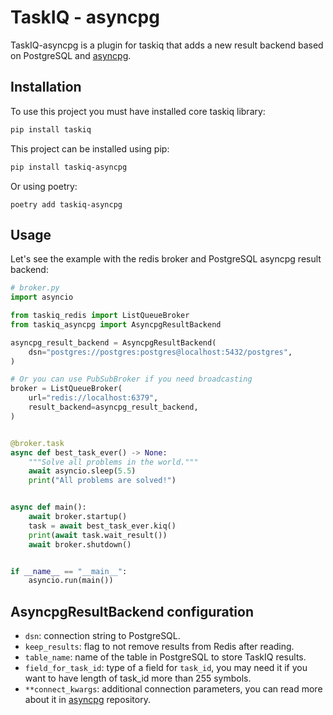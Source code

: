 # TaskIQ - asyncpg

TaskIQ-asyncpg is a plugin for taskiq that adds a new result backend based on PostgreSQL and [asyncpg](https://github.com/MagicStack/asyncpg).

## Installation

To use this project you must have installed core taskiq library:

```bash
pip install taskiq
```

This project can be installed using pip:

```bash
pip install taskiq-asyncpg
```

Or using poetry:

```
poetry add taskiq-asyncpg
```

## Usage

Let's see the example with the redis broker and PostgreSQL asyncpg result backend:

```python
# broker.py
import asyncio

from taskiq_redis import ListQueueBroker
from taskiq_asyncpg import AsyncpgResultBackend

asyncpg_result_backend = AsyncpgResultBackend(
    dsn="postgres://postgres:postgres@localhost:5432/postgres",
)

# Or you can use PubSubBroker if you need broadcasting
broker = ListQueueBroker(
    url="redis://localhost:6379",
    result_backend=asyncpg_result_backend,
)


@broker.task
async def best_task_ever() -> None:
    """Solve all problems in the world."""
    await asyncio.sleep(5.5)
    print("All problems are solved!")


async def main():
    await broker.startup()
    task = await best_task_ever.kiq()
    print(await task.wait_result())
    await broker.shutdown()


if __name__ == "__main__":
    asyncio.run(main())
```

## AsyncpgResultBackend configuration

- `dsn`: connection string to PostgreSQL.
- `keep_results`: flag to not remove results from Redis after reading.
- `table_name`: name of the table in PostgreSQL to store TaskIQ results.
- `field_for_task_id`: type of a field for `task_id`, you may need it if you want to have length of task_id more than 255 symbols.
- `**connect_kwargs`: additional connection parameters, you can read more about it in [asyncpg](https://github.com/MagicStack/asyncpg) repository.
